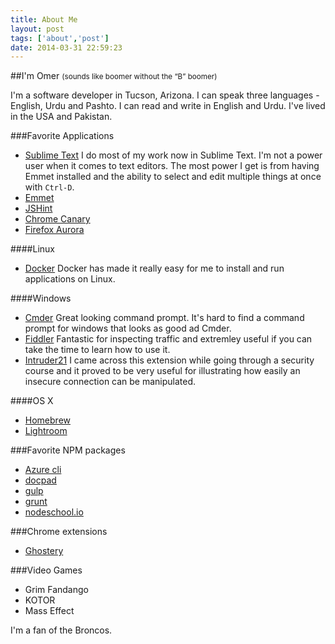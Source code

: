 ```yaml
---
title: About Me
layout: post
tags: ['about','post']
date: 2014-03-31 22:59:23
---
```


##I'm Omer <small>(sounds like boomer without the “B” <span class="line-through">b</span>oomer)</small>

I'm a software developer in Tucson, Arizona. I can speak three languages - English, Urdu and Pashto. I can read and write in English and Urdu. I've lived in the USA and Pakistan.

###Favorite Applications

* [Sublime Text](http://www.sublimetext.com/2) I do most of my work now in Sublime Text. I'm not a power user when it comes to text editors. The most power I get is from having Emmet installed and the ability to select and edit multiple things at once with `Ctrl-D`.
 * [Emmet](http://emmet.io/)
 * [JSHint](http://www.jshint.com/)
* [Chrome Canary](https://www.google.com/intl/en/chrome/browser/canary.html)
* [Firefox Aurora](http://www.mozilla.org/en-US/firefox/aurora/?WT.mc_id=fa10sn)

####Linux
* [Docker](https://www.docker.io/) Docker has made it really easy for me to install and run applications on Linux.

####Windows

* [Cmder](http://bliker.github.io/cmder/) Great looking command prompt. It's hard to find a command prompt for windows that looks as good ad Cmder.
* [Fiddler](http://www.telerik.com/fiddler)
 Fantastic for inspecting traffic and extremley useful if you can take the time to learn how to use it.
 * [Intruder21](http://yamagata.int21h.jp/tool/intruder21/) I came across this extension while going through a security course and it proved to be very useful for illustrating how easily an insecure connection can be manipulated.

####OS X
* [Homebrew](http://brew.sh/)
* [Lightroom](http://www.adobe.com/products/photoshop-lightroom.html)

###Favorite NPM packages
* [Azure cli](https://www.npmjs.org/package/azure-cli)
* [docpad](https://www.npmjs.org/package/docpad)
* [gulp](https://www.npmjs.org/package/gulp)
* [grunt](https://www.npmjs.org/package/grunt)
* [nodeschool.io](http://http://nodeschool.io/)

###Chrome extensions
* [Ghostery](https://www.ghostery.com/en/)

###Video Games
* Grim Fandango
* KOTOR
* Mass Effect

I'm a fan of the Broncos.